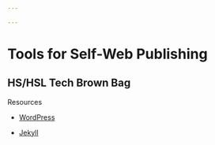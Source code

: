 ```yaml
---

---
```


# Tools for Self-Web Publishing

## HS/HSL Tech Brown Bag

Resources

* [WordPress](http://wordpress.org)

* [Jekyll](http://jekyllrb.com)
